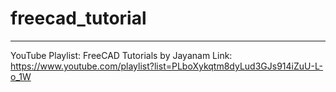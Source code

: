 # freecad_tutorial
---

YouTube Playlist: FreeCAD Tutorials by Jayanam
Link: https://www.youtube.com/playlist?list=PLboXykqtm8dyLud3GJs914iZuU-L-o_1W

